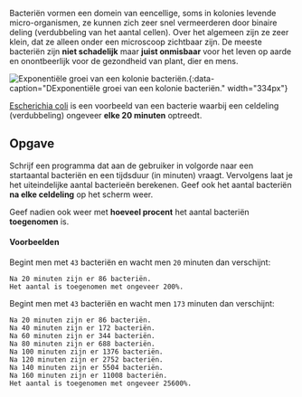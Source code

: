 Bacteriën vormen een domein van eencellige, soms in kolonies levende micro-organismen, ze kunnen zich zeer snel vermeerderen door binaire deling (verdubbeling van het aantal cellen). Over het algemeen zijn ze zeer klein, dat ze alleen onder een microscoop zichtbaar zijn. De meeste bacteriën zijn **niet schadelijk** maar **juist onmisbaar** voor het leven op aarde en onontbeerlijk voor de gezondheid van plant, dier en mens. 

![Exponentiële groei van een kolonie bacteriën.](media/bacteria.gif "Exponentiële groei van een kolonie bacteriën."){:data-caption="DExponentiële groei van een kolonie bacteriën." width="334px"}

<a href="https://nl.wikipedia.org/wiki/Escherichia_coli" target="_blank">Escherichia coli</a> is een voorbeeld van een bacterie waarbij een celdeling (verdubbeling) ongeveer **elke 20 minuten** optreedt.

## Opgave
Schrijf een programma dat aan de gebruiker in volgorde naar een startaantal bacteriën en een tijdsduur (in minuten) vraagt. Vervolgens laat je het uiteindelijke aantal bacterieën berekenen. Geef ook het aantal bacteriën **na elke celdeling** op het scherm weer.

Geef nadien ook weer met **hoeveel procent** het aantal bacteriën **toegenomen** is.

#### Voorbeelden
Begint men met `43` bacteriën en wacht men `20` minuten dan verschijnt:
```
Na 20 minuten zijn er 86 bacteriën.
Het aantal is toegenomen met ongeveer 200%.
```

Begint men met `43` bacteriën en wacht men `173` minuten dan verschijnt:
```
Na 20 minuten zijn er 86 bacteriën.
Na 40 minuten zijn er 172 bacteriën.
Na 60 minuten zijn er 344 bacteriën.
Na 80 minuten zijn er 688 bacteriën.
Na 100 minuten zijn er 1376 bacteriën.
Na 120 minuten zijn er 2752 bacteriën.
Na 140 minuten zijn er 5504 bacteriën.
Na 160 minuten zijn er 11008 bacteriën.
Het aantal is toegenomen met ongeveer 25600%.
```
